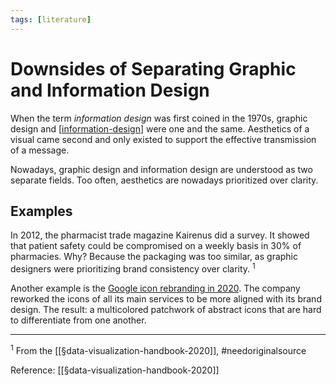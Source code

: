 ```yaml
---
tags: [literature]
---
```


# Downsides of Separating Graphic and Information Design

When the term *information design* was first coined in the 1970s, graphic design and [[information-design]] were one and the same. Aesthetics of a visual came second and only existed to support the effective transmission of a message.

Nowadays, graphic design and information design are understood as two separate fields. Too often, aesthetics are nowadays prioritized over clarity.

## Examples

In 2012, the pharmacist trade magazine Kairenus did a survey. It showed that patient safety could be compromised on a weekly basis in 30% of pharmacies. Why? Because the packaging was too similar, as graphic designers were prioritizing brand consistency over clarity.&nbsp;<sup>1</sup>

Another example is the [Google icon rebranding in 2020](https://www.creativebloq.com/news/gmail-logo-google-workspace). The company reworked the icons of all its main services to be more aligned with its brand design. The result: a multicolored patchwork of abstract icons that are hard to differentiate from one another.

---
<sup>1</sup>&nbsp;From the [[§data-visualization-handbook-2020]], #needoriginalsource

Reference: [[§data-visualization-handbook-2020]]

[//begin]: # "Autogenerated link references for markdown compatibility"
[information-design]: information-design "Information Design"
[//end]: # "Autogenerated link references"